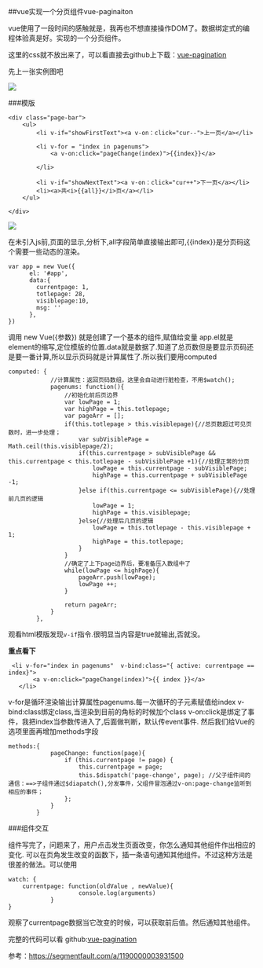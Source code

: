 ##vue实现一个分页组件vue-paginaiton

vue使用了一段时间的感触就是，我再也不想直接操作DOM了。数据绑定式的编程体验真是好。实现的一个分页组件。

这里的css就不放出来了，可以看直接去github上下载：[vue-pagination](https://github.com/guopingxiao/weber-study-demos/tree/master/02vuejs/vue-pagination)

先上一张实例图吧

![](http://i.imgur.com/IinkCX9.png)

###模版

```
<div class="page-bar">
	<ul>
		<li v-if="showFirstText"><a v-on：click="cur--">上一页</a></li>

		<li v-for = "index in pagenums">
			<a v-on:click="pageChange(index)">{{index}}</a>

		</li>

		<li v-if="showNextText"><a v-on：click="cur++">下一页</a></li>
		<li><a>共<i>{{all}}</i>页</a></li>
	</ul>

</div>
```

![](http://i.imgur.com/e4w6vpD.png)

在未引入js前,页面的显示,分析下,all字段简单直接输出即可,{{index}}是分页码这个需要一些动态的渲染。


```
var app = new Vue({
      el: '#app',
      data:{
        currentpage: 1,
        totlepage: 28,
        visiblepage:10,
        msg: ''
      },
})
```

调用 new Vue({参数}) 就是创建了一个基本的组件,赋值给变量 app.el就是element的缩写,定位模版的位置.data就是数据了.知道了总页数但是要显示页码还是要一番计算,所以显示页码就是计算属性了.所以我们要用computed

```
computed: {
			//计算属性：返回页码数组，这里会自动进行脏检查，不用$watch();
			pagenums: function(){
				//初始化前后页边界
				var lowPage = 1;
				var highPage = this.totlepage;
				var pageArr = [];
				if(this.totlepage > this.visiblepage){//总页数超过可见页数时，进一步处理；
					var subVisiblePage = Math.ceil(this.visiblepage/2);
					if(this.currentpage > subVisiblePage && this.currentpage < this.totlepage - subVisiblePage +1){//处理正常的分页
						lowPage = this.currentpage - subVisiblePage;
						highPage = this.currentpage + subVisiblePage -1;
					}else if(this.currentpage <= subVisiblePage){//处理前几页的逻辑
						lowPage = 1;
						highPage = this.visiblepage;
					}else{//处理后几页的逻辑
						lowPage = this.totlepage - this.visiblepage + 1;
						highPage = this.totlepage; 
					}
				}
				//确定了上下page边界后，要准备压入数组中了
				while(lowPage <= highPage){
					pageArr.push(lowPage);
					lowPage ++;
				}

				return pageArr;
			}
		},
```

观看html模版发现`v-if`指令.很明显当内容是true就输出,否就没。

**重点看下**

  

```
 <li v-for="index in pagenums"  v-bind:class="{ active: currentpage == index}">
       <a v-on:click="pageChange(index)">{{ index }}</a>
   </li>
```

v-for是循环渲染输出计算属性pagenums.每一次循环的子元素赋值给index v-bind:class绑定class,当渲染到目前的角标的时候加个class v-on:click是绑定了事件，我把index当参数传进入了,后面做判断，默认传event事件.
然后我们给Vue的选项里面再增加methods字段

```
methods:{
			pageChange: function(page){
				if (this.currentpage != page) {
					this.currentpage = page;
					this.$dispatch('page-change', page); //父子组件间的通信：==>子组件通过$diapatch(),分发事件，父组件冒泡通过v-on:page-change监听到相应的事件；
				};
			}
		}
```

###组件交互

组件写完了，问题来了，用户点击发生页面改变，你怎么通知其他组件作出相应的变化. 可以在页角发生改变的函数下，插一条语句通知其他组件。不过这种方法是很差的做法。可以使用

```
watch: {
    currentpage: function(oldValue , newValue){
                    console.log(arguments)
            }
}
```

观察了currentpage数据当它改变的时候，可以获取前后值。然后通知其他组件。

完整的代码可以看 github:[vue-pagination](https://github.com/guopingxiao/weber-study-demos/tree/master/02vuejs/vue-pagination)

参考：https://segmentfault.com/a/1190000003931500

